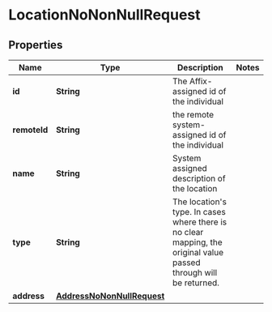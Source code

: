 

# LocationNoNonNullRequest


## Properties

Name | Type | Description | Notes
------------ | ------------- | ------------- | -------------
**id** | **String** | The Affix-assigned id of the individual | 
**remoteId** | **String** | the remote system-assigned id of the individual | 
**name** | **String** | System assigned description of the location | 
**type** | **String** | The location&#39;s type. In cases where there is no clear mapping, the original value passed through will be returned.  | 
**address** | [**AddressNoNonNullRequest**](AddressNoNonNullRequest.md) |  | 



